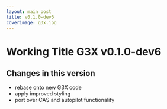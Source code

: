 ```yaml
---
layout: main_post
title: v0.1.0-dev6
coverimage: g3x.jpg
---
```

# Working Title G3X v0.1.0-dev6
## Changes in this version

* rebase onto new G3X code
* apply improved styling
* port over CAS and autopilot functionality